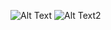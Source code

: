![Alt Text](https://raw.githubusercontent.com/saadeghi/saadeghi/master/dino.gif)
![Alt Text2](https://media.giphy.com/media/chOyZePGEHDoTSY2CA/giphy.gif)


